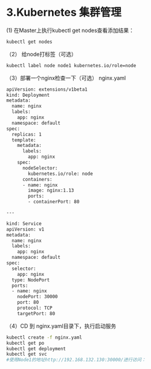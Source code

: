 # 3.Kubernetes 集群管理

(1) 在Master上执行kubectl get nodes查看添加结果：

```bash
kubectl get nodes
```

（2） 给node打标签（可选）

```bash
kubectl label node node1 kubernetes.io/role=node
```

（3）部署一个nginx检查一下（可选） nginx.yaml

```bash
apiVersion: extensions/v1beta1
kind: Deployment
metadata:
  name: nginx
  labels:
    app: nginx
  namespace: default
spec:
  replicas: 1
  template:
    metadata:
      labels:
        app: nginx
    spec:
      nodeSelector:
        kubernetes.io/role: node
      containers:
      - name: nginx
        image: nginx:1.13
        ports:
        - containerPort: 80

---

kind: Service
apiVersion: v1
metadata:
  name: nginx
  labels:
    app: nginx
  namespace: default
spec:
  selector:
    app: nginx
  type: NodePort
  ports:
  - name: nginx
    nodePort: 30000
    port: 80
    protocol: TCP
    targetPort: 80
```

（4）CD 到 nginx.yaml目录下，执行启动服务

```bash
kubectl create -f nginx.yaml
kubectl get po
kubectl get deployment
kubectl get svc
#使用Node1的地址http://192.168.132.130:30000/进行访问：
```